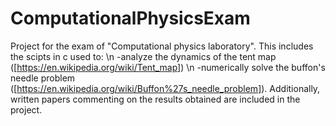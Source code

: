 # ComputationalPhysicsExam
Project for the exam of "Computational physics laboratory".
This includes the scipts in c used to: \n
-analyze the dynamics of the tent map ([https://en.wikipedia.org/wiki/Tent_map]) \n
-numerically solve the buffon's needle problem ([https://en.wikipedia.org/wiki/Buffon%27s_needle_problem]).
Additionally, written papers commenting on the results obtained are included in the project.
